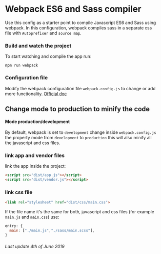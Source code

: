 # Webpack ES6 and Sass compiler
Use this config as a starter point to compile Javascript ES6 and Sass using webpack. 
In this configuration, webpack compiles sass in a separate css file with `Autoprefixer` and `source map`.

### Build and watch the project
To start watching and compile the app run:

``` shell
npm run webpack
```

### Configuration file
Modify the webpack configuration file `webpack.config.js` to change or add more functionality. [Official doc](https://webpack.js.org/concepts/)

## Change mode to production to minify the code
#### Mode production/development
By default, webpack is set to `development` change inside `webpack.config.js` the property mode from `development` to `production` this will also minify all the javascript and css files.

### link app and vendor files
link the app inside the project:

``` html
<script src="dist/app.js"></script>
<script src="dist/vendor.js"></script>
```


### link css file
``` html
<link rel="stylesheet" href="dist/css/main.css">
```


If the file name it's the same for both, javascript and css files (for example `main.js` and `main.css`) use:
``` javascript
entry: {
  main: ["./main.js","./sass/main.scss"],  
}
```

###### Last update 4th of June 2019
